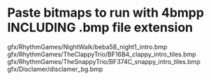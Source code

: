 # Paste bitmaps to run with 4bmpp INCLUDING .bmp file extension
gfx/RhythmGames/NightWalk/beba58_night1_intro.bmp
gfx/RhythmGames/TheClappyTrio/BF16B4_clappy_intro_tiles.bmp
gfx/RhythmGames/TheSnappyTrio/BF374C_snappy_intro_tiles.bmp
gfx/Disclamer/disclamer_bg.bmp
